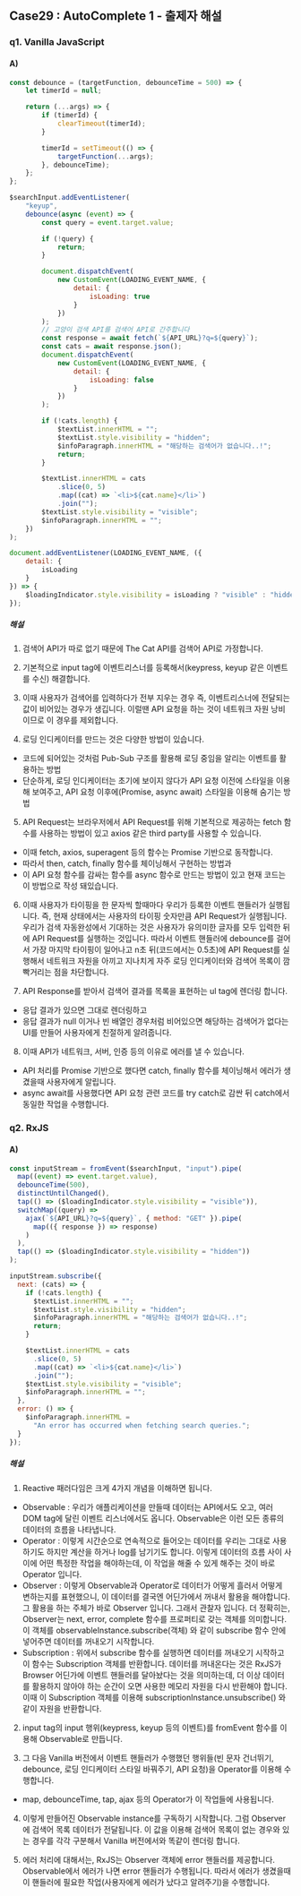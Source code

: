 ## Case29 : AutoComplete 1 - 출제자 해설

### q1. Vanilla JavaScript

#### A)
```js
const debounce = (targetFunction, debounceTime = 500) => {
    let timerId = null;

    return (...args) => {
        if (timerId) {
            clearTimeout(timerId);
        }

        timerId = setTimeout(() => {
            targetFunction(...args);
        }, debounceTime);
    };
};
```

```js
$searchInput.addEventListener(
    "keyup",
    debounce(async (event) => {
        const query = event.target.value;

        if (!query) {
            return;
        }

        document.dispatchEvent(
            new CustomEvent(LOADING_EVENT_NAME, {
                detail: {
                    isLoading: true
                }
            })
        );
        // 고양이 검색 API를 검색어 API로 간주합니다
        const response = await fetch(`${API_URL}?q=${query}`);
        const cats = await response.json();
        document.dispatchEvent(
            new CustomEvent(LOADING_EVENT_NAME, {
                detail: {
                    isLoading: false
                }
            })
        );

        if (!cats.length) {
            $textList.innerHTML = "";
            $textList.style.visibility = "hidden";
            $infoParagraph.innerHTML = "해당하는 검색어가 없습니다..!";
            return;
        }

        $textList.innerHTML = cats
            .slice(0, 5)
            .map((cat) => `<li>${cat.name}</li>`)
            .join("");
        $textList.style.visibility = "visible";
        $infoParagraph.innerHTML = "";
    })
);

document.addEventListener(LOADING_EVENT_NAME, ({
    detail: {
        isLoading
    }
}) => {
    $loadingIndicator.style.visibility = isLoading ? "visible" : "hidden";
});
```

##### 해설

1. 검색어 API가 따로 없기 때문에 The Cat API를 검색어 API로 가정합니다.

2. 기본적으로 input tag에 이벤트리스너를 등록해서(keypress, keyup 같은 이벤트를 수신) 해결합니다.

3. 이때 사용자가 검색어를 입력하다가 전부 지우는 경우 즉, 이벤트리스너에 전달되는 값이 비어있는 경우가 생깁니다. 이럴땐 API 요청을 하는 것이 네트워크 자원 낭비이므로 이 경우를 제외합니다.

4. 로딩 인디케이터를 만드는 것은 다양한 방법이 있습니다.
- 코드에 되어있는 것처럼 Pub-Sub 구조를 활용해 로딩 중임을 알리는 이벤트를 활용하는 방법
- 단순하게, 로딩 인디케이터는 초기에 보이지 않다가 API 요청 이전에 스타일을 이용해 보여주고, API 요청 이후에(Promise, async await) 스타일을 이용해 숨기는 방법

5. API Request는 브라우저에서 API Request를 위해 기본적으로 제공하는 fetch 함수를 사용하는 방법이 있고 axios 같은 third party를 사용할 수 있습니다.
- 이때 fetch, axios, superagent 등의 함수는 Promise 기반으로 동작합니다.
- 따라서 then, catch, finally 함수를 체이닝해서 구현하는 방법과
- 이 API 요청 함수를 감싸는 함수를 async 함수로 만드는 방법이 있고 현재 코드는 이 방법으로 작성 돼있습니다.

6. 이때 사용자가 타이핑을 한 문자씩 할때마다 우리가 등록한 이벤트 핸들러가 실행됩니다. 즉, 현재 상태에서는 사용자의 타이핑 숫자만큼 API Request가 실행됩니다. 우리가 검색 자동완성에서 기대하는 것은 사용자가 유의미한 글자를 모두 입력한 뒤에 API Request를 실행하는 것입니다. 따라서 이벤트 핸들러에 debounce를 걸어서 가장 마지막 타이핑이 일어나고 n초 뒤(코드에서는 0.5초)에 API Request를 실행해서 네트워크 자원을 아끼고 지나치게 자주 로딩 인디케이터와 검색어 목록이 깜빡거리는 점을 차단합니다.

7. API Response를 받아서 검색어 결과를 목록을 표현하는 ul tag에 렌더링 합니다.
- 응답 결과가 있으면 그대로 렌더링하고
- 응답 결과가 null 이거나 빈 배열인 경우처럼 비어있으면 해당하는 검색어가 없다는 UI를 만들어 사용자에게 친절하게 알려줍니다.

8. 이때 API가 네트워크, 서버, 인증 등의 이유로 에러를 낼 수 있습니다.
- API 처리를 Promise 기반으로 했다면 catch, finally 함수를 체이닝해서 에러가 생겼을때 사용자에게 알립니다.
- async await를 사용했다면 API 요청 관련 코드를 try catch로 감싼 뒤 catch에서 동일한 작업을 수행합니다.




### q2. RxJS

#### A)
```js
const inputStream = fromEvent($searchInput, "input").pipe(
  map((event) => event.target.value),
  debounceTime(500),
  distinctUntilChanged(),
  tap(() => ($loadingIndicator.style.visibility = "visible")),
  switchMap((query) =>
    ajax(`${API_URL}?q=${query}`, { method: "GET" }).pipe(
      map(({ response }) => response)
    )
  ),
  tap(() => ($loadingIndicator.style.visibility = "hidden"))
);
```

```js
inputStream.subscribe({
  next: (cats) => {
    if (!cats.length) {
      $textList.innerHTML = "";
      $textList.style.visibility = "hidden";
      $infoParagraph.innerHTML = "해당하는 검색어가 없습니다..!";
      return;
    }

    $textList.innerHTML = cats
      .slice(0, 5)
      .map((cat) => `<li>${cat.name}</li>`)
      .join("");
    $textList.style.visibility = "visible";
    $infoParagraph.innerHTML = "";
  },
  error: () => {
    $infoParagraph.innerHTML =
      "An error has occurred when fetching search queries.";
  }
});
```

##### 해설
1. Reactive 패러다임은 크게 4가지 개념을 이해하면 됩니다.
- Observable : 우리가 애플리케이션을 만들때 데이터는 API에서도 오고, 여러 DOM tag에 달린 이벤트 리스너에서도 옵니다. Observable은 이런 모든 종류의 데이터의 흐름을 나타냅니다.
- Operator : 이렇게 시간순으로 연속적으로 들어오는 데이터를 우리는 그대로 사용하기도 하지만 계산을 하거나 log를 남기기도 합니다. 이렇게 데이터의 흐름 사이 사이에 어떤 특정한 작업을 해야하는데, 이 작업을 해줄 수 있게 해주는 것이 바로 Operator 입니다. 
- Observer : 이렇게 Observable과 Operator로 데이터가 어떻게 흘러서 어떻게 변하는지를 표현했으니, 이 데이터를 결국엔 어딘가에서 꺼내서 활용을 해야합니다. 그 활용을 하는 주체가 바로 Observer 입니다. 그래서 관찰자 입니다. 더 정확히는,  Observer는 next, error, complete 함수를 프로퍼티로 갖는 객체를 의미합니다. 이 객체를 observableInstance.subscribe(객체) 와 같이 subscribe 함수 안에 넣어주면 데이터를 꺼내오기 시작합니다.
- Subscription : 위에서 subscribe 함수를 실행하면 데이터를 꺼내오기 시작하고 이 함수는 Subscription 객체를 반환합니다. 데이터를 꺼내온다는 것은 RxJS가 Browser 어딘가에 이벤트 핸들러를 달아놨다는 것을 의미하는데, 더 이상 데이터를 활용하지 않아야 하는 순간이 오면 사용한 메모리 자원을 다시 반환해야 합니다. 이때 이 Subscription 객체를 이용해 subscriptionInstance.unsubscribe() 와 같이 자원을 반환합니다.

2. input tag의 input 행위(keypress, keyup 등의 이벤트)를 fromEvent 함수를 이용해 Observable로 만듭니다.

3. 그 다음 Vanilla 버전에서 이벤트 핸들러가 수행했던 행위들(빈 문자 건너뛰기, debounce, 로딩 인디케이터 스타일 바꿔주기, API 요청)을 Operator를 이용해 수행합니다.
- map, debounceTime, tap, ajax 등의 Operator가 이 작업들에 사용됩니다.

4. 이렇게 만들어진 Observable instance를 구독하기 시작합니다. 그럼 Observer에 검색어 목록 데이터가 전달됩니다. 이 값을 이용해 검색어 목록이 없는 경우와 있는 경우를 각각 구분해서 Vanilla 버전에서와 똑같이 렌더링 합니다.

5. 에러 처리에 대해서는, RxJS는 Observer 객체에 error 핸들러를 제공합니다. Observable에서 에러가 나면 error 핸들러가 수행됩니다. 따라서 에러가 생겼을때 이 핸들러에 필요한 작업(사용자에게 에러가 났다고 알려주기)을 수행합니다.




